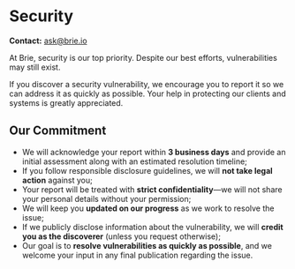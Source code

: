 # Security

**Contact:** [ask@brie.io](mailto:ask@brie.io)

At Brie, security is our top priority. Despite our best efforts, vulnerabilities may still exist.

If you discover a security vulnerability, we encourage you to report it so we can address it as quickly as possible. Your help in protecting our clients and systems is greatly appreciated.

## Our Commitment

- We will acknowledge your report within **3 business days** and provide an initial assessment along with an estimated resolution timeline;
- If you follow responsible disclosure guidelines, we will **not take legal action** against you;
- Your report will be treated with **strict confidentiality**—we will not share your personal details without your permission;
- We will keep you **updated on our progress** as we work to resolve the issue;
- If we publicly disclose information about the vulnerability, we will **credit you as the discoverer** (unless you request otherwise);
- Our goal is to **resolve vulnerabilities as quickly as possible**, and we welcome your input in any final publication regarding the issue.
